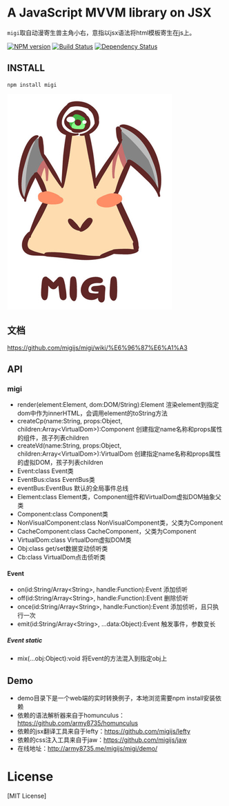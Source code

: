 # A JavaScript MVVM library on JSX

`migi`取自动漫寄生兽主角小右，意指以jsx语法将html模板寄生在js上。

[![NPM version](https://badge.fury.io/js/migi.png)](https://npmjs.org/package/migi)
[![Build Status](https://travis-ci.org/migijs/migi.svg?branch=master)](https://travis-ci.org/migijs/migi)
[![Dependency Status](https://david-dm.org/migijs/migi.png)](https://david-dm.org/migijs/migi)

## INSTALL
```
npm install migi
```

[![logo](https://raw.githubusercontent.com/migijs/migi/master/logo.jpg)](https://github.com/migijs/migi)

## 文档
https://github.com/migijs/migi/wiki/%E6%96%87%E6%A1%A3

## API

### migi
* render(element:Element, dom:DOM/String):Element 渲染element到指定dom中作为innerHTML，会调用element的toString方法
* createCp(name:String, props:Object, children:Array\<VirtualDom>):Component 创建指定name名称和props属性的组件，孩子列表children
* createVd(name:String, props:Object, children:Array\<VirtualDom>):VirtualDom 创建指定name名称和props属性的虚拟DOM，孩子列表children
* Event:class Event类
* EventBus:class EventBus类
* eventBus:EventBus 默认的全局事件总线
* Element:class Element类，Component组件和VirtualDom虚拟DOM抽象父类
* Component:class Component类
* NonVisualComponent:class NonVisualComponent类，父类为Component
* CacheComponent:class CacheComponent，父类为Component
* VirtualDom:class VirtualDom虚拟DOM类
* Obj:class get/set数据变动侦听类
* Cb:class VirtualDom点击侦听类

#### Event
* on(id:String/Array\<String>, handle:Function):Event 添加侦听
* off(id:String/Array\<String>, handle:Function):Event 删除侦听
* once(id:String/Array\<String>, handle:Function):Event 添加侦听，且只执行一次
* emit(id:String/Array\<String>, ...data:Object):Event 触发事件，参数变长
##### Event static
* mix(...obj:Object):void 将Event的方法混入到指定obj上

## Demo
* demo目录下是一个web端的实时转换例子，本地浏览需要npm install安装依赖
* 依赖的语法解析器来自于homunculus：https://github.com/army8735/homunculus
* 依赖的jsx翻译工具来自于lefty：https://github.com/migijs/lefty
* 依赖的css注入工具来自于jaw：https://github.com/migijs/jaw
* 在线地址：http://army8735.me/migijs/migi/demo/

# License
[MIT License]
